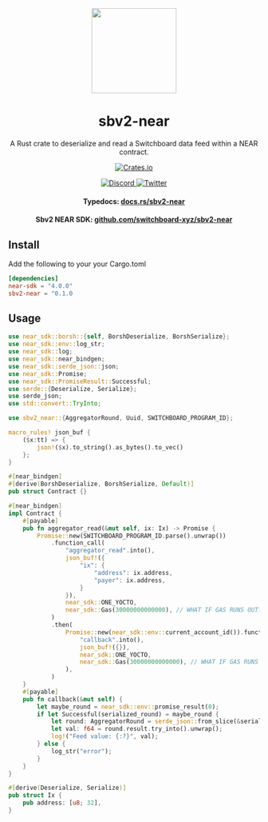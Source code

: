<div align="center">
  <a href="#">
    <img height="170" src="https://github.com/switchboard-xyz/sbv2-core/raw/main/website/static/img/icons/switchboard/avatar.svg" />
  </a>

  <h1>sbv2-near</h1>

  <p>A Rust crate to deserialize and read a Switchboard data feed within a NEAR contract.</p>

  <p>
  	<a href="https://crates.io/crates/sbv2-near">
      <img alt="Crates.io" src="https://img.shields.io/crates/v/sbv2-near?label=sbv2-near&logo=rust">
    </a>
  </p>

  <p>
    <a href="https://discord.gg/switchboardxyz">
      <img alt="Discord" src="https://img.shields.io/discord/841525135311634443?color=blueviolet&logo=discord&logoColor=white">
    </a>
    <a href="https://twitter.com/switchboardxyz">
      <img alt="Twitter" src="https://img.shields.io/twitter/follow/switchboardxyz?label=Follow+Switchboard" />
    </a>
  </p>

  <h4>
    <strong>Typedocs: </strong><a href="https://docs.rs/sbv2-near/latest/sbv2_near/">docs.rs/sbv2-near</a>
  </h4>
  <h4>
    <strong>Sbv2 NEAR SDK: </strong><a href="https://github.com/switchboard-xyz/sbv2-near">github.com/switchboard-xyz/sbv2-near</a>
  </h4>
</div>

## Install

Add the following to your your Cargo.toml

```toml
[dependencies]
near-sdk = "4.0.0"
sbv2-near = "0.1.0
```

## Usage

```rust
use near_sdk::borsh::{self, BorshDeserialize, BorshSerialize};
use near_sdk::env::log_str;
use near_sdk::log;
use near_sdk::near_bindgen;
use near_sdk::serde_json::json;
use near_sdk::Promise;
use near_sdk::PromiseResult::Successful;
use serde::{Deserialize, Serialize};
use serde_json;
use std::convert::TryInto;

use sbv2_near::{AggregatorRound, Uuid, SWITCHBOARD_PROGRAM_ID};

macro_rules! json_buf {
    ($x:tt) => {
        json!($x).to_string().as_bytes().to_vec()
    };
}

#[near_bindgen]
#[derive(BorshDeserialize, BorshSerialize, Default)]
pub struct Contract {}

#[near_bindgen]
impl Contract {
    #[payable]
    pub fn aggregator_read(&mut self, ix: Ix) -> Promise {
        Promise::new(SWITCHBOARD_PROGRAM_ID.parse().unwrap())
            .function_call(
                "aggregator_read".into(),
                json_buf!({
                    "ix": {
                        "address": ix.address,
                        "payer": ix.address,
                    }
                }),
                near_sdk::ONE_YOCTO,
                near_sdk::Gas(30000000000000), // WHAT IF GAS RUNS OUT?? need to make sure enough?
            )
            .then(
                Promise::new(near_sdk::env::current_account_id()).function_call(
                    "callback".into(),
                    json_buf!({}),
                    near_sdk::ONE_YOCTO,
                    near_sdk::Gas(30000000000000), // WHAT IF GAS RUNS OUT?? need to make sure enough?
                ),
            )
    }
    #[payable]
    pub fn callback(&mut self) {
        let maybe_round = near_sdk::env::promise_result(0);
        if let Successful(serialized_round) = maybe_round {
            let round: AggregatorRound = serde_json::from_slice(&serialized_round).unwrap();
            let val: f64 = round.result.try_into().unwrap();
            log!("Feed value: {:?}", val);
        } else {
            log_str("error");
        }
    }
}

#[derive(Deserialize, Serialize)]
pub struct Ix {
    pub address: [u8; 32],
}

```
